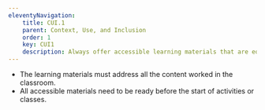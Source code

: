```yaml
---
eleventyNavigation:
    title: CUI.1
    parent: Context, Use, and Inclusion
    order: 1
    key: CUI1
    description: Always offer accessible learning materials that are equivalent to those offered to sighted peers. Provide full participation possibilities for blind students to share knowledge with peers.
---
```

- The learning materials must address all the content worked in the classroom.
- All accessible materials need to be ready before the start of activities or classes.
